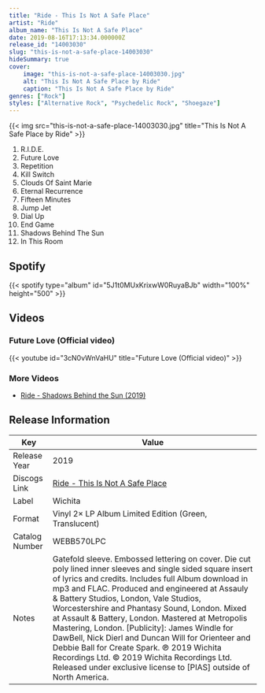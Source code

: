 ```yaml
---
title: "Ride - This Is Not A Safe Place"
artist: "Ride"
album_name: "This Is Not A Safe Place"
date: 2019-08-16T17:13:34.000000Z
release_id: "14003030"
slug: "this-is-not-a-safe-place-14003030"
hideSummary: true
cover:
    image: "this-is-not-a-safe-place-14003030.jpg"
    alt: "This Is Not A Safe Place by Ride"
    caption: "This Is Not A Safe Place by Ride"
genres: ["Rock"]
styles: ["Alternative Rock", "Psychedelic Rock", "Shoegaze"]
---
```


{{< img src="this-is-not-a-safe-place-14003030.jpg" title="This Is Not A Safe Place by Ride" >}}

<!-- section break -->

1. R.I.D.E.
2. Future Love
3. Repetition
4. Kill Switch
5. Clouds Of Saint Marie
6. Eternal Recurrence
7. Fifteen Minutes
8. Jump Jet
9. Dial Up
10. End Game
11. Shadows Behind The Sun
12. In This Room

<!-- section break -->


## Spotify
{{< spotify type="album" id="5J1t0MUxKrixwW0RuyaBJb" width="100%" height="500" >}}



## Videos
### Future Love (Official video)
{{< youtube id="3cN0vWnVaHU" title="Future Love (Official video)" >}}<br>

### More Videos

- [Ride - Shadows Behind the Sun (2019)](https://www.youtube.com/watch?v=ni-t8eDXF_0)


## Release Information
|  Key           | Value                                                |
| ---------------| ---------------------------------------------------- |
| Release Year   | 2019                                   |
| Discogs Link   | [Ride - This Is Not A Safe Place](https://www.discogs.com/release/14003030-Ride-This-Is-Not-A-Safe-Place) |
| Label          | Wichita |
| Format         | Vinyl 2× LP Album Limited Edition (Green, Translucent) |
| Catalog Number | WEBB570LPC |
| Notes | Gatefold sleeve. Embossed lettering on cover. Die cut poly lined inner sleeves and single sided square insert of lyrics and credits. Includes full Album download in mp3 and FLAC.  Produced and engineered at Assauly & Battery Studios, London, Vale Studios, Worcestershire and Phantasy Sound, London. Mixed at Assault & Battery, London. Mastered at Metropolis Mastering, London.  [Publicity]: James Windle for DawBell, Nick Dierl and Duncan Will for Orienteer and Debbie Ball for Create Spark.  ℗ 2019 Wichita Recordings Ltd. © 2019 Wichita Recordings Ltd. Released under exclusive license to [PIAS] outside of North America.   |